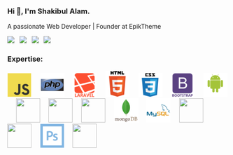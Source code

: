 ### Hi 👋, I'm Shakibul Alam.
A passionate Web Developer | Founder at EpikTheme
<div>
    <a href="https://www.facebook.com/sakibul.alam.52" target="_blank"><img src="https://cdn.jsdelivr.net/npm/simple-icons@3.0.1/icons/facebook.svg" width="25"></a>&nbsp;&nbsp;
    <a href="https://twitter.com/SakibA96902064" target="_blank"><img src="https://cdn.jsdelivr.net/npm/simple-icons@v3/icons/twitter.svg" width="25"></a>&nbsp;&nbsp;
    <a href="https://www.instagram.com/shakibul_official/" target="_blank"><img src="https://cdn.jsdelivr.net/npm/simple-icons@3.0.1/icons/instagram.svg" width="25"></a>&nbsp;&nbsp;
    <a href="https://www.linkedin.com/in/shakibul-alam-abb906198" target="_blank"><img src="https://cdn.jsdelivr.net/npm/simple-icons@3.0.1/icons/linkedin.svg" width="25"></a>&nbsp;&nbsp;
<div>

<h3><b>Expertise:</b></h3>
<div>
  <img src="https://raw.githubusercontent.com/devicons/devicon/master/icons/javascript/javascript-original.svg" width="55" height="55">&nbsp;&nbsp;&nbsp;&nbsp;
  <img src="https://raw.githubusercontent.com/devicons/devicon/master/icons/php/php-original.svg" width="55" height="55">&nbsp;&nbsp;&nbsp;&nbsp;
  <img src="https://raw.githubusercontent.com/devicons/devicon/master/icons/laravel/laravel-plain-wordmark.svg" width="55" height="55">&nbsp;&nbsp;&nbsp;&nbsp;
  <img src="https://raw.githubusercontent.com/devicons/devicon/master/icons/html5/html5-original-wordmark.svg" width="55" height="60">&nbsp;&nbsp;&nbsp;&nbsp;
  <img src="https://raw.githubusercontent.com/devicons/devicon/master/icons/css3/css3-original-wordmark.svg" width="55" height="55">&nbsp;&nbsp;&nbsp;&nbsp;
  <img src="https://raw.githubusercontent.com/devicons/devicon/master/icons/bootstrap/bootstrap-plain-wordmark.svg" width="55" height="55">&nbsp;&nbsp;&nbsp;&nbsp;
  <img src="https://raw.githubusercontent.com/devicons/devicon/master/icons/android/android-original-wordmark.svg" width="55" height="55">&nbsp;&nbsp;&nbsp;&nbsp;
  <img src="https://www.vectorlogo.zone/logos/flutterio/flutterio-icon.svg" width="55" height="55">&nbsp;&nbsp;&nbsp;&nbsp;
  <img src="https://www.vectorlogo.zone/logos/dartlang/dartlang-icon.svg" width="55" height="55">&nbsp;&nbsp;&nbsp;&nbsp;
  <img src="https://www.vectorlogo.zone/logos/firebase/firebase-icon.svg" width="55" height="55">&nbsp;&nbsp;&nbsp;&nbsp;
  <img src="https://raw.githubusercontent.com/devicons/devicon/master/icons/mongodb/mongodb-original-wordmark.svg" width="55" height="55">&nbsp;&nbsp;&nbsp;&nbsp;
  <img src="https://raw.githubusercontent.com/devicons/devicon/master/icons/mysql/mysql-original-wordmark.svg" width="55" height="55">&nbsp;&nbsp;&nbsp;&nbsp;
  <img src="https://www.chartjs.org/media/logo-title.svg" width="55" height="55">&nbsp;&nbsp;&nbsp;&nbsp;
  <img src="https://www.vectorlogo.zone/logos/heroku/heroku-icon.svg" width="55" height="55">&nbsp;&nbsp;&nbsp;&nbsp;
  <img src="https://raw.githubusercontent.com/devicons/devicon/master/icons/photoshop/photoshop-line.svg" width="55" height="55">&nbsp;&nbsp;&nbsp;&nbsp;
  <img src="https://www.vectorlogo.zone/logos/git-scm/git-scm-icon.svg" width="55" height="55">&nbsp;&nbsp;&nbsp;&nbsp;
</div>

<div>

</div>

